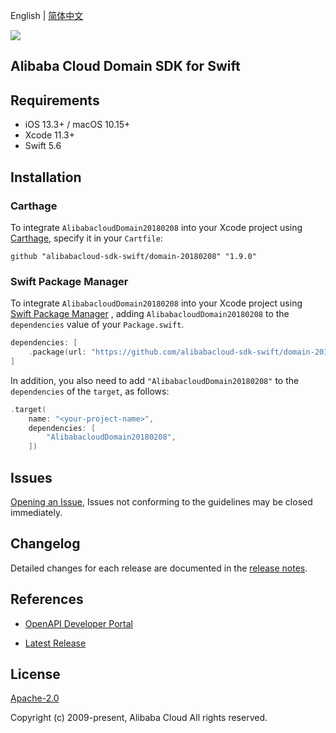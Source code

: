 English | [简体中文](README-CN.md)

![](https://aliyunsdk-pages.alicdn.com/icons/AlibabaCloud.svg)

## Alibaba Cloud Domain SDK for Swift

## Requirements

- iOS 13.3+ / macOS 10.15+
- Xcode 11.3+
- Swift 5.6

## Installation

### Carthage

To integrate `AlibabacloudDomain20180208` into your Xcode project using [Carthage](https://github.com/Carthage/Carthage), specify it in your `Cartfile`:

```ogdl
github "alibabacloud-sdk-swift/domain-20180208" "1.9.0"
```

### Swift Package Manager

To integrate `AlibabacloudDomain20180208` into your Xcode project using [Swift Package Manager](https://swift.org/package-manager/) , adding `AlibabacloudDomain20180208` to the `dependencies` value of your `Package.swift`.

```swift
dependencies: [
    .package(url: "https://github.com/alibabacloud-sdk-swift/domain-20180208.git", from: "1.9.0")
]
```

In addition, you also need to add `"AlibabacloudDomain20180208"` to the `dependencies` of the `target`, as follows:

```swift
.target(
    name: "<your-project-name>",
    dependencies: [
        "AlibabacloudDomain20180208",
    ])
```

## Issues

[Opening an Issue](https://github.com/alibabacloud-sdk-swift/domain-20180208/issues/new), Issues not conforming to the guidelines may be closed immediately.

## Changelog

Detailed changes for each release are documented in the [release notes](./ChangeLog.txt).

## References

* [OpenAPI Developer Portal](https://next.api.alibabacloud.com/home)
- [Latest Release](https://github.com/alibabacloud-sdk-swift/domain-20180208)

## License

[Apache-2.0](http://www.apache.org/licenses/LICENSE-2.0)

Copyright (c) 2009-present, Alibaba Cloud All rights reserved.
